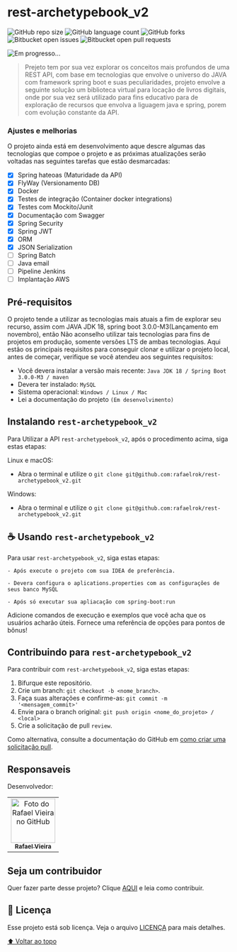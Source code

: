 # rest-archetypebook_v2


<!---Esses são exemplos. Veja https://shields.io para outras pessoas ou para personalizar este conjunto de escudos. Você pode querer incluir dependências, status do projeto e informações de licença aqui--->

![GitHub repo size](https://img.shields.io/github/repo-size/iuricode/README-template?style=for-the-badge)
![GitHub language count](https://img.shields.io/github/languages/count/iuricode/README-template?style=for-the-badge)
![GitHub forks](https://img.shields.io/github/forks/iuricode/README-template?style=for-the-badge)
![Bitbucket open issues](https://img.shields.io/bitbucket/issues/iuricode/README-template?style=for-the-badge)
![Bitbucket open pull requests](https://img.shields.io/bitbucket/pr-raw/iuricode/README-template?style=for-the-badge)

<img src="Em progresso...." alt="   Em progresso...">

> Prejeto tem por sua vez explorar os conceitos mais profundos de uma REST API, com base em tecnologias que envolve o universo do JAVA com framework spring boot
> e suas peculiaridades, projeto envolve a seguinte solução um biblioteca virtual para locação de livros digitais, onde por sua vez será utilizado para fins educativo 
> para de exploração de recursos que envolva a liguagem java e spring, porem com evolução constante da API.

### Ajustes e melhorias

O projeto ainda está em desenvolvimento aque descre algumas das tecnologias que compoe o projeto e as próximas atualizações serão voltadas nas seguintes 
tarefas que estão desmarcadas:

- [x] Spring hateoas (Maturidade da API)
- [x] FlyWay (Versionamento DB)
- [x] Docker
- [x] Testes de integração (Container docker integrations)
- [x] Testes com Mockito/Junit
- [x] Documentação com Swagger
- [x] Spring Security
- [x] Spring JWT
- [x] ORM
- [x] JSON Serialization
- [ ] Spring Batch
- [ ] Java email
- [ ] Pipeline Jenkins
- [ ] Implantação AWS

## Pré-requisitos

O projeto tende a utilizar as tecnologias mais atuais a fim de explorar seu recurso, assim com JAVA JDK 18, spring boot 3.0.0-M3(Lançamento em novembro), então 
Não aconselho utilizar tais tecnologias para fins de projetos em produção, somente versões LTS de ambas tecnologias.
Aqui estão os principais requisitos para conseguir clonar e utilizar o projeto local, antes de começar, verifique se você atendeu aos seguintes requisitos:
<!---Estes são apenas requisitos de exemplo. Adicionar, duplicar ou remover conforme necessário--->
* Você devera instalar a versão mais recente: `Java JDK 18 / Spring Boot 3.0.0-M3 / maven`
* Devera ter instalado: `MySQL`
* Sistema operacional: `Windows / Linux / Mac`
* Lei a documentação do projeto `(Em desenvolvimento)`

## Instalando `rest-archetypebook_v2`

Para Utilizar a API `rest-archetypebook_v2`, após o procedimento acima, siga estas etapas:

Linux e macOS:
* Abra o terminal e utilize o `git clone git@github.com:rafaelrok/rest-archetypebook_v2.git`

Windows:
* Abra o terminal e utilize o `git clone git@github.com:rafaelrok/rest-archetypebook_v2.git`

## ☕ Usando `rest-archetypebook_v2`

Para usar `rest-archetypebook_v2`, siga estas etapas:

```
- Após execute o projeto com sua IDEA de preferência.

- Devera configura o aplications.properties com as configurações de seus banco MySQL

- Após só executar sua apliacação com spring-boot:run
```

Adicione comandos de execução e exemplos que você acha que os usuários acharão úteis. Fornece uma referência de opções para pontos de bônus!

## Contribuindo para `rest-archetypebook_v2`
<!---Se o seu README for longo ou se você tiver algum processo ou etapas específicas que deseja que os contribuidores sigam, considere a criação de um arquivo CONTRIBUTING.md separado--->
Para contribuir com `rest-archetypebook_v2`, siga estas etapas:

1. Bifurque este repositório.
2. Crie um branch: `git checkout -b <nome_branch>`.
3. Faça suas alterações e confirme-as: `git commit -m '<mensagem_commit>'`
4. Envie para o branch original: `git push origin <nome_do_projeto> / <local>`
5. Crie a solicitação de pull `review`.

Como alternativa, consulte a documentação do GitHub em [como criar uma solicitação pull](https://help.github.com/en/github/collaborating-with-issues-and-pull-requests/creating-a-pull-request).

## Responsaveis

Desenvolvedor:

<table>
  <tr>
    <td align="center">
      <a href="#">
        <img src="https://avatars.githubusercontent.com/u/8467131?v=4" width="100px;" alt="Foto do Rafael Vieira no GitHub"/><br>
        <sub>
          <b>Rafael Vieira</b>
        </sub>
      </a>
    </td>
  </tr>
</table>


## Seja um contribuidor<br>

Quer fazer parte desse projeto? Clique [AQUI](CONTRIBUTING.md) e leia como contribuir.

## 📝 Licença

Esse projeto está sob licença. Veja o arquivo [LICENÇA](LICENSE.md) para mais detalhes.

[⬆ Voltar ao topo](#rest-archetypebook_v2)<br>
